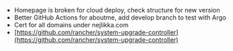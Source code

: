  - Homepage is broken for cloud deploy, check structure for new version
 - Better GitHub Actions for aboutme, add develop branch to test with Argo
 - Cert for all domains under nejlikka.com
 - [https://github.com/rancher/system-upgrade-controller](https://github.com/rancher/system-upgrade-controller)